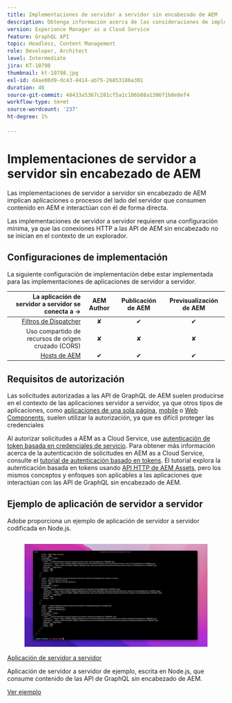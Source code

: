 ```yaml
---
title: Implementaciones de servidor a servidor sin encabezado de AEM
description: Obtenga información acerca de las consideraciones de implementación para implementaciones sin encabezado de servidor a servidor de AEM.
version: Experience Manager as a Cloud Service
feature: GraphQL API
topic: Headless, Content Management
role: Developer, Architect
level: Intermediate
jira: KT-10798
thumbnail: kt-10798.jpg
exl-id: d4ae08d9-dc43-4414-ab75-26853186a301
duration: 48
source-git-commit: 48433a5367c281cf5a1c106b08a1306f1b0e8ef4
workflow-type: tm+mt
source-wordcount: '237'
ht-degree: 1%

---
```


# Implementaciones de servidor a servidor sin encabezado de AEM

Las implementaciones de servidor a servidor sin encabezado de AEM implican aplicaciones o procesos del lado del servidor que consumen contenido en AEM e interactúan con él de forma directa.

Las implementaciones de servidor a servidor requieren una configuración mínima, ya que las conexiones HTTP a las API de AEM sin encabezado no se inician en el contexto de un explorador.

## Configuraciones de implementación

La siguiente configuración de implementación debe estar implementada para las implementaciones de aplicaciones de servidor a servidor.

| La aplicación de servidor a servidor se conecta a → | AEM Author | Publicación de AEM | Previsualización de AEM |
|---------------------------------------------------------------:|:----------:|:-----------:|:-----------:|
| [Filtros de Dispatcher](./configurations/dispatcher-filters.md) | ✘ | ✔ | ✔ |
| Uso compartido de recursos de origen cruzado (CORS) | ✘ | ✘ | ✘ |
| [Hosts de AEM](./configurations/aem-hosts.md) | ✔ | ✔ | ✔ |

## Requisitos de autorización

Las solicitudes autorizadas a las API de GraphQL de AEM suelen producirse en el contexto de las aplicaciones servidor a servidor, ya que otros tipos de aplicaciones, como [aplicaciones de una sola página](./spa.md), [mobile](./mobile.md) o [Web Components](./web-component.md), suelen utilizar la autorización, ya que es difícil proteger las credenciales

Al autorizar solicitudes a AEM as a Cloud Service, use [autenticación de token basada en credenciales de servicio](https://experienceleague.adobe.com/docs/experience-manager-cloud-service/content/implementing/developing/generating-access-tokens-for-server-side-apis.html?lang=es). Para obtener más información acerca de la autenticación de solicitudes en AEM as a Cloud Service, consulte el [tutorial de autenticación basado en tokens](https://experienceleague.adobe.com/docs/experience-manager-learn/getting-started-with-aem-headless/authentication/overview.html?lang=es). El tutorial explora la autenticación basada en tokens usando [API HTTP de AEM Assets](https://experienceleague.adobe.com/docs/experience-manager-cloud-service/content/assets/admin/mac-api-assets.html?lang=es), pero los mismos conceptos y enfoques son aplicables a las aplicaciones que interactúan con las API de GraphQL sin encabezado de AEM.

## Ejemplo de aplicación de servidor a servidor

Adobe proporciona un ejemplo de aplicación de servidor a servidor codificada en Node.js.

<div class="columns is-multiline">
    <!-- Server-to-server app -->
    <div class="column is-half-tablet is-half-desktop is-one-third-widescreen" aria-label="Server-to-server app" tabindex="0">
       <div class="card">
           <div class="card-image">
               <figure class="image is-16by9">
                   <a href="../example-apps/server-to-server-app.md" title="Aplicación de servidor a servidor" tabindex="-1">
                       <img class="is-bordered-r-small" src="../example-apps/assets/server-to-server-app/server-to-server-card.png" alt="Aplicación de servidor a servidor">
                   </a>
               </figure>
           </div>
           <div class="card-content is-padded-small">
               <div class="content">
                   <p class="headline is-size-6 has-text-weight-bold"><a href="../example-apps/server-to-server-app.md" title="Aplicación de servidor a servidor">Aplicación de servidor a servidor</a></p>
                   <p class="is-size-6">Aplicación de servidor a servidor de ejemplo, escrita en Node.js, que consume contenido de las API de GraphQL sin encabezado de AEM.</p>
                   <a href="../example-apps/server-to-server-app.md" class="spectrum-Button spectrum-Button--outline spectrum-Button--primary spectrum-Button--sizeM">
                       <span class="spectrum-Button-label has-no-wrap has-text-weight-bold">Ver ejemplo</span>
                   </a>
               </div>
           </div>
       </div>
    </div>
</div>
